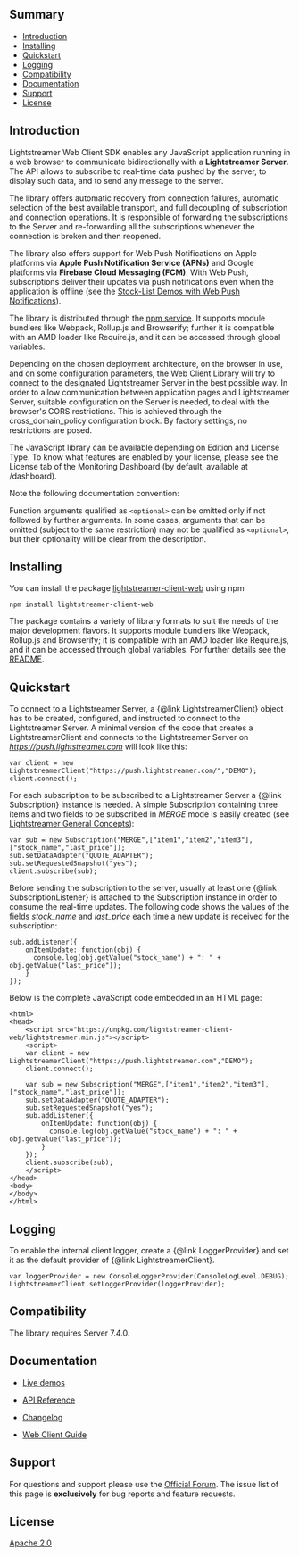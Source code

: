 ## Summary

- [Introduction](#introduction)
- [Installing](#installing)
- [Quickstart](#quickstart)
- [Logging](#logging)
- [Compatibility](#compatibility)
- [Documentation](#documentation)
- [Support](#support)
- [License](#license)

<h2 id="introduction">Introduction</h2>

Lightstreamer Web Client SDK enables any JavaScript application running in a web browser to communicate bidirectionally with a **Lightstreamer Server**. The API allows to subscribe to real-time data pushed by the server, to display such data, and to send any message to the server.

The library offers automatic recovery from connection failures, automatic selection of the best available transport, and full decoupling of subscription and connection operations. It is responsible of forwarding the subscriptions to the Server and re-forwarding all the subscriptions whenever the connection is broken and then reopened.

The library also offers support for Web Push Notifications on Apple platforms via **Apple Push Notification Service (APNs)** and  Google platforms  via  **Firebase Cloud Messaging (FCM)**. With Web Push, subscriptions deliver their updates via push notifications even when the application is offline (see the [Stock-List Demos with Web Push Notifications](https://github.com/Lightstreamer/Lightstreamer-example-MPNStockList-client-javascript)). 

The library is distributed through the <a href="https://www.npmjs.com/package/lightstreamer-client-web" target="_top">npm service</a>. It supports module bundlers like Webpack, Rollup.js and Browserify; further it is compatible with an AMD loader like Require.js, and it can be accessed through global variables. 

Depending on the chosen deployment architecture, on the browser in use, and on some configuration parameters, the Web Client Library will try to connect to the designated Lightstreamer Server in the best possible way.
In order to allow communication between application pages and Lightstreamer Server, suitable configuration on the Server is needed, to deal with the browser's CORS restrictions. This is achieved through the cross_domain_policy configuration block. By factory settings, no restrictions are posed.

The JavaScript library can be available depending on Edition and License Type. To know what features are enabled by your license, please see the License tab of the Monitoring Dashboard (by default, available at /dashboard).

Note the following documentation convention:

Function arguments qualified as `<optional>` can be omitted only if not followed by further arguments.
In some cases, arguments that can be omitted (subject to the same restriction) may not be qualified as `<optional>`, but their optionality will be clear from the description.

<h2 id="installing">Installing</h2>

You can install the package [lightstreamer-client-web](https://www.npmjs.com/package/lightstreamer-client-web) using npm

```
npm install lightstreamer-client-web
```

The package contains a variety of library formats to suit the needs of the major development flavors. It supports module bundlers like Webpack, Rollup.js and Browserify; it is compatible with an AMD loader like Require.js, and it can be accessed through global variables. For further details see the [README](https://www.npmjs.com/package/lightstreamer-client-web).

<h2 id="quickstart">Quickstart</h2>

To connect to a Lightstreamer Server, a {@link LightstreamerClient} object has to be created, configured, and instructed to connect to the Lightstreamer Server. 
A minimal version of the code that creates a LightstreamerClient and connects to the Lightstreamer Server on *https://push.lightstreamer.com* will look like this:

```
var client = new LightstreamerClient("https://push.lightstreamer.com/","DEMO");
client.connect();
```

For each subscription to be subscribed to a Lightstreamer Server a {@link Subscription} instance is needed.
A simple Subscription containing three items and two fields to be subscribed in *MERGE* mode is easily created (see [Lightstreamer General Concepts](https://lightstreamer.com/docs/ls-server/latest/General%20Concepts.pdf)):

```
var sub = new Subscription("MERGE",["item1","item2","item3"],["stock_name","last_price"]);
sub.setDataAdapter("QUOTE_ADAPTER");
sub.setRequestedSnapshot("yes");
client.subscribe(sub);
```

Before sending the subscription to the server, usually at least one {@link SubscriptionListener} is attached to the Subscription instance in order to consume the real-time updates. The following code shows the values of the fields *stock_name* and *last_price* each time a new update is received for the subscription:

```
sub.addListener({
    onItemUpdate: function(obj) {
      console.log(obj.getValue("stock_name") + ": " + obj.getValue("last_price"));
    }
});
```

Below is the complete JavaScript code embedded in an HTML page:

```
<html>
<head>
    <script src="https://unpkg.com/lightstreamer-client-web/lightstreamer.min.js"></script>
    <script>
    var client = new LightstreamerClient("https://push.lightstreamer.com","DEMO");  
    client.connect();
    
    var sub = new Subscription("MERGE",["item1","item2","item3"],["stock_name","last_price"]);
    sub.setDataAdapter("QUOTE_ADAPTER");
    sub.setRequestedSnapshot("yes");
    sub.addListener({
        onItemUpdate: function(obj) {
          console.log(obj.getValue("stock_name") + ": " + obj.getValue("last_price"));
        }
    });
    client.subscribe(sub);
    </script>
</head>
<body>
</body>
</html>
```

<h2 id="logging">Logging</h2>

To enable the internal client logger, create a {@link LoggerProvider} and set it as the default provider of {@link LightstreamerClient}.

```
var loggerProvider = new ConsoleLoggerProvider(ConsoleLogLevel.DEBUG);
LightstreamerClient.setLoggerProvider(loggerProvider);
```

<h2 id="compatibility">Compatibility</h2>

The library requires Server 7.4.0. 

<h2 id="documentation">Documentation</h2>

- [Live demos](http://demos.lightstreamer.com/?p=lightstreamer&t=client&a=javascriptclient)

- [API Reference](index.html)

- [Changelog](https://github.com/Lightstreamer/Lightstreamer-lib-client-haxe/blob/main/CHANGELOG-Web.md)

- [Web Client Guide](https://github.com/Lightstreamer/Lightstreamer-lib-client-haxe/blob/main/docs/WebClientGuide.adoc)

<h2 id="support">Support</h2>

For questions and support please use the [Official Forum](https://forums.lightstreamer.com/). The issue list of this page is **exclusively** for bug reports and feature requests.

<h2 id="license">License</h2>

[Apache 2.0](https://opensource.org/licenses/Apache-2.0)

